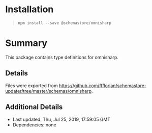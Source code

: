 # Installation
> `npm install --save @schemastore/omnisharp`

# Summary
This package contains type definitions for omnisharp.

## Details
Files were exported from https://github.com/ffflorian/schemastore-updater/tree/master/schemas/omnisharp.

## Additional Details
* Last updated: Thu, Jul 25, 2019, 17:59:05 GMT
* Dependencies: none
